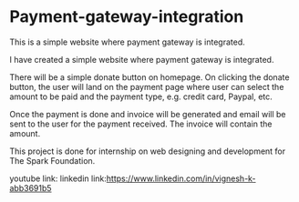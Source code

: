 # Payment-gateway-integration
This is a simple website where payment gateway is integrated.



I have created a simple website where payment gateway is integrated.

There will be a simple donate button on homepage. On clicking
the donate button, the user will land on the payment page where
user can select the amount to be paid and the payment type, e.g.
credit card, Paypal, etc.

Once the payment is done and invoice will be generated and
email will be sent to the user for the payment received. The
invoice will contain the amount.

This project is done for internship on web designing and development for The Spark Foundation.

youtube link:
linkedin link:https://www.linkedin.com/in/vignesh-k-abb3691b5 
